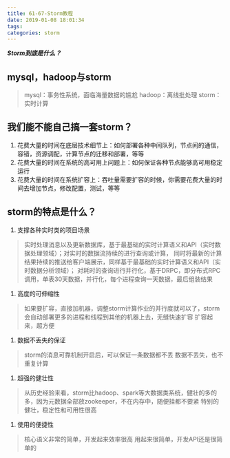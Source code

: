 ```yaml
---
title: 61-67-Storm教程
date: 2019-01-08 18:01:34
tags:
categories: storm
---
```



***Storm到底是什么？***

## mysql，hadoop与storm
>mysql：事务性系统，面临海量数据的尴尬
>hadoop：离线批处理
>storm：实时计算

## 我们能不能自己搞一套storm？
1. 花费大量的时间在底层技术细节上：如何部署各种中间队列，节点间的通信，容错，资源调配，计算节点的迁移和部署，等等
1. 花费大量的时间在系统的高可用上问题上：如何保证各种节点能够高可用稳定运行
1. 花费大量的时间在系统扩容上：吞吐量需要扩容的时候，你需要花费大量的时间去增加节点，修改配置，测试，等等

## storm的特点是什么？
1. 支撑各种实时类的项目场景
>实时处理消息以及更新数据库，基于最基础的实时计算语义和API（实时数据处理领域）；对实时的数据流持续的进行查询或计算，
>同时将最新的计算结果持续的推送给客户端展示，同样基于最基础的实时计算语义和API（实时数据分析领域）；
>对耗时的查询进行并行化，基于DRPC，即分布式RPC调用，单表30天数据，并行化，每个进程查询一天数据，最后组装结果

1. 高度的可伸缩性
>如果要扩容，直接加机器，调整storm计算作业的并行度就可以了，storm会自动部署更多的进程和线程到其他的机器上去，无缝快速扩容
>扩容起来，超方便

1. 数据不丢失的保证
>storm的消息可靠机制开启后，可以保证一条数据都不丢
>数据不丢失，也不重复计算

1. 超强的健壮性
>从历史经验来看，storm比hadoop、spark等大数据类系统，健壮的多的多，因为元数据全部放zookeeper，不在内存中，随便挂都不要紧
>特别的健壮，稳定性和可用性很高

1. 使用的便捷性
>核心语义非常的简单，开发起来效率很高
>用起来很简单，开发API还是很简单的

